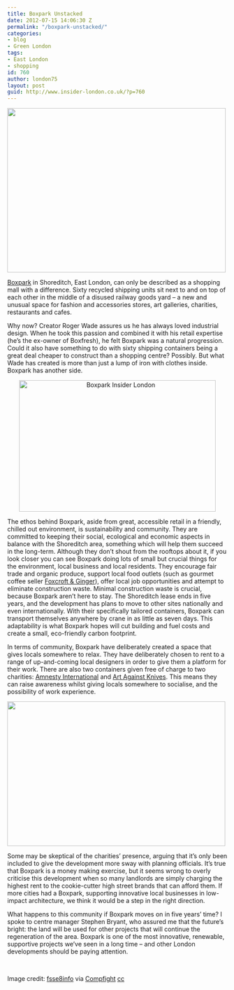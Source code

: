 ```yaml
---
title: Boxpark Unstacked
date: 2012-07-15 14:06:30 Z
permalink: "/boxpark-unstacked/"
categories:
- blog
- Green London
tags:
- East London
- shopping
id: 760
author: london75
layout: post
guid: http://www.insider-london.co.uk/?p=760
---
```


<div>
  <p style="text-align: left">
    <a href="http://www.insider-london.co.uk/blog/2012/07/15/boxpark-unstacked/boxpark_row/" rel="attachment wp-att-5192"><img class="aligncenter size-full wp-image-5192" src="/wp-content/uploads/2012/07/boxpark_row.jpg" alt="" width="500" height="375" /></a>
  </p>
  
  <p style="text-align: left">
    <a href="http://www.boxpark.co.uk/" target="_blank">Boxpark</a> in Shoreditch, East London, can only be described as a shopping mall with a difference. Sixty recycled shipping units sit next to and on top of each other in the middle of a disused railway goods yard – a new and unusual space for fashion and accessories stores, art galleries, charities, restaurants and cafes.
  </p>
  
  <p>
    Why now? Creator Roger Wade assures us he has always loved industrial design. When he took this passion and combined it with his retail expertise (he&#8217;s the ex-owner of Boxfresh), he felt Boxpark was a natural progression. Could it also have something to do with sixty shipping containers being a great deal cheaper to construct than a shopping centre? Possibly. But what Wade has created is more than just a lump of iron with clothes inside. Boxpark has another side.
  </p>
  
  <p style="text-align: center">
    <span style="text-align: center"><img class="aligncenter" src="http://think-work-play.com/wp-content/uploads/2011/12/boxpark1.jpg" alt="Boxpark Insider London" width="450" height="300" /></span>
  </p>
  
  <p>
    The ethos behind Boxpark, aside from great, accessible retail in a friendly, chilled out environment, is sustainability and community. They are committed to keeping their social, ecological and economic aspects in balance with the Shoreditch area, something which will help them succeed in the long-term. Although they don’t shout from the rooftops about it, if you look closer you can see Boxpark doing lots of small but crucial things for the environment, local business and local residents. They encourage fair trade and organic produce, support local food outlets (such as gourmet coffee seller <a href="http://www.foxcroftandginger.com/" target="_blank">Foxcroft & Ginger</a>), offer local job opportunities and attempt to eliminate construction waste. Minimal construction waste is crucial, because Boxpark aren’t here to stay. The Shoreditch lease ends in five years, and the development has plans to move to other sites nationally and even internationally. With their specifically tailored containers, Boxpark can transport themselves anywhere by crane in as little as seven days. This adaptability is what Boxpark hopes will cut building and fuel costs and create a small, eco-friendly carbon footprint.
  </p>
  
  <p>
    In terms of community, Boxpark have deliberately created a space that gives locals somewhere to relax. They have deliberately chosen to rent to a range of up-and-coming local designers in order to give them a platform for their work. There are also two containers given free of charge to two charities: <a href="http://www.amnesty.org/" target="_blank">Amnesty International</a> and <a href="http://www.artagainstknives.com/" target="_blank">Art Against Knives</a>. This means they can raise awareness whilst giving locals somewhere to socialise, and the possibility of work experience.
  </p>
  
  <p>
    <a href="http://www.insider-london.co.uk/blog/2012/07/15/boxpark-unstacked/boxpark_shops/" rel="attachment wp-att-5193"><img class="aligncenter size-full wp-image-5193" src="/wp-content/uploads/2012/07/boxpark_shops.jpg" alt="" width="499" height="330" /></a>
  </p>
  
  <p>
    Some may be skeptical of the charities&#8217; presence, arguing that it&#8217;s only been included to give the development more sway with planning officials. It&#8217;s true that Boxpark is a money making exercise, but it seems wrong to overly criticise this development when so many landlords are simply charging the highest rent to the cookie-cutter high street brands that can afford them. If more cities had a Boxpark, supporting innovative local businesses in low-impact architecture, we think it would be a step in the right direction.
  </p>
  
  <p>
    What happens to this community if Boxpark moves on in five years&#8217; time? I spoke to centre manager Stephen Bryant, who assured me that the future&#8217;s bright: the land will be used for other projects that will continue the regeneration of the area. Boxpark is one of the most innovative, renewable, supportive projects we&#8217;ve seen in a long time – and other London developments should be paying attention.
  </p>
  
  <p>
    &nbsp;
  </p>
  
  <p>
    Image credit: <a href="http://www.flickr.com/photos/37031529@N00/8685767778/">fsse8info</a> via <a href="http://compfight.com">Compfight</a> <a href="http://creativecommons.org/licenses/by-sa/2.0/">cc</a>
  </p>
</div>

<div>
</div>